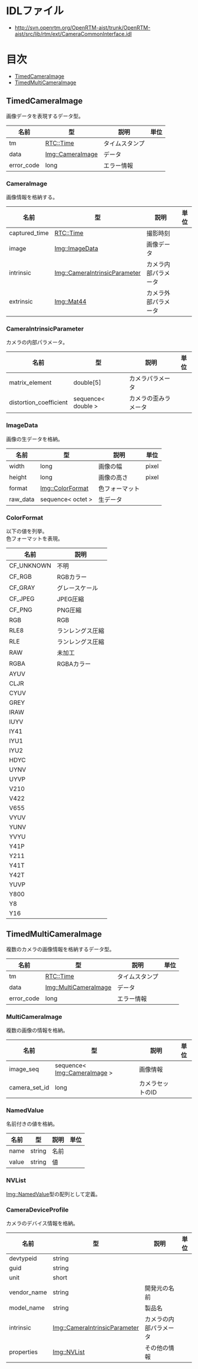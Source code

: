 # IDLファイル
- http://svn.openrtm.org/OpenRTM-aist/trunk/OpenRTM-aist/src/lib/rtm/ext/CameraCommonInterface.idl

# 目次
- [TimedCameraImage](#timedcameraimage)
- [TimedMultiCameraImage](#timedmulticameraimage)



## TimedCameraImage
画像データを表現するデータ型。  

|名前|型|説明|単位|
|---|---|---|---|
|tm|[RTC::Time](基本データ型#time)|タイムスタンプ||
|data|[Img::CameraImage](#cameraimage)|データ||
|error_code|long|エラー情報||


### CameraImage
画像情報を格納する。  

|名前|型|説明|単位|
|---|---|---|---|
|captured_time|[RTC::Time](基本データ型#time)|撮影時刻||
|image|[Img::ImageData](#imagedata)|画像データ||
|intrinsic|[Img::CameraIntrinsicParameter](#CameraIntrinsicParameter)|カメラ内部パラメータ||
|extrinsic|[Img::Mat44](#mat44)|カメラ外部パラメータ||


### CameraIntrinsicParameter
カメラの内部パラメータ。  

|名前|型|説明|単位|
|---|---|---|---|
|matrix_element|double[5]|カメラパラメータ||
|distortion_coefficient|sequence< double >|カメラの歪みラメータ||


### ImageData
画像の生データを格納。  

|名前|型|説明|単位|
|---|---|---|---|
|width|long|画像の幅|pixel|
|height|long|画像の高さ|pixel|
|format|[Img::ColorFormat](#colorformat)|色フォーマット||
|raw_data|sequence< octet >|生データ||


### ColorFormat
以下の値を列挙。  
色フォーマットを表現。  

|名前|説明|
|---|---|
|CF_UNKNOWN|不明|
|CF_RGB|RGBカラー|
|CF_GRAY|グレースケール|
|CF_JPEG|JPEG圧縮|
|CF_PNG|PNG圧縮|
|RGB|RGB|
|RLE8|ランレングス圧縮|
|RLE|ランレングス圧縮|
|RAW|未加工|
|RGBA|RGBAカラー|
|AYUV||
|CLJR||
|CYUV||
|GREY||
|IRAW||
|IUYV||
|IY41||
|IYU1||
|IYU2||
|HDYC||
|UYNV||
|UYVP||
|V210||
|V422||
|V655||
|VYUV||
|YUNV||
|YVYU||
|Y41P||
|Y211||
|Y41T||
|Y42T||
|YUVP||
|Y800||
|Y8||
|Y16||


## TimedMultiCameraImage
複数のカメラの画像情報を格納するデータ型。  

|名前|型|説明|単位|
|---|---|---|---|
|tm|[RTC::Time](基本データ型#time)|タイムスタンプ||
|data|[Img::MultiCameraImage](#multicameraimage)|データ||
|error_code|long|エラー情報||


### MultiCameraImage
複数の画像の情報を格納。  

|名前|型|説明|単位|
|---|---|---|---|
|image_seq|sequence< [Img::CameraImage](#cameraimage) >|画像情報||
|camera_set_id|long|カメラセットのID||



### NamedValue
名前付きの値を格納。  

|名前|型|説明|単位|
|---|---|---|---|
|name|string|名前||
|value|string|値||

### NVList
[Img::NamedValue](#namedvalue)型の配列として定義。  



### CameraDeviceProfile
カメラのデバイス情報を格納。

|名前|型|説明|単位|
|---|---|---|---|
|devtypeid|string|||
|guid|string|||
|unit|short|||
|vendor_name|string|開発元の名前||
|model_name|string|製品名||
|intrinsic|[Img::CameraIntrinsicParameter](#cameraintrinsicparameter)|カメラの内部パラメータ||
|properties|[Img::NVList](#nvlist)|その他の情報||

